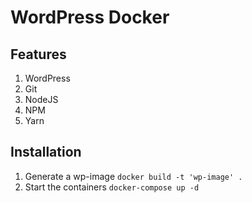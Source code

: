 # WordPress Docker

## Features

1. WordPress
1. Git
1. NodeJS
1. NPM
1. Yarn

## Installation

1. Generate a wp-image `docker build -t 'wp-image' .`
1. Start the containers `docker-compose up -d`
